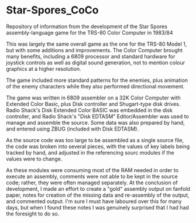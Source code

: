 # Star-Spores_CoCo
Repository of information from the development of the Star Spores assembly-language game for the TRS-80 Color Computer in 1983/84

This was largely the same overall game as the one for the TRS-80 Model 1,
but with some additions and improvements.  The Color Computer brought many
benefits, including a 6809 processor and standard hardware for joystick
controls as well as digital sound generation, not to mention colour
graphics at a higher resolution.

The game included more standard patterns for the enemies, plus animation
of the enemy characters while they also performed directional movement.

The game was written in 6809 assembler on a 32K Color Computer with
Extended Color Basic, plus Disk controller and Shugart-type disk drives.
Radio Shack's Disk Extended Color BASIC was embedded in the disk controller,
and Radio Shack's "Disk EDTASM" Editor/Assembler was used to manage and
assemble the source.  Some data was also prepared by hand, and entered
using ZBUG (included with Disk EDTASM).

As the source code was too large to be assembled as a single source file,
the code was broken into several pieces, with the values of key labels
being tracked by hand, and adjusted in the referencing sourc modules if
the values were to change.

As these modules were consuming most of the RAM needed in order to
execute an assembly, comments were not able to be kept in the source
code; rather, they were often managed separately. At the conclusion of
development, I made an effort to create a "gold" assembly output on
fanfold paper, notes for creation of the missing data and re-assembly
of the output, and commented output.  I'm sure I must have laboured over
this for many days, but when I found these notes I was genuinely
surprised that I had had the foresight to do so.

